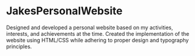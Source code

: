 # JakesPersonalWebsite
Designed and developed a personal website based on my activities, interests, and achievements at the time. Created the implementation of the website using HTML/CSS while adhering to proper design and typography principles.
